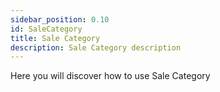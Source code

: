 ```yaml
---
sidebar_position: 0.10
id: SaleCategory
title: Sale Category
description: Sale Category description
---
```



Here you will discover how to use Sale Category